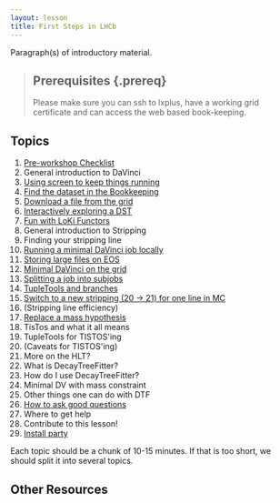 ```yaml
---
layout: lesson
title: First Steps in LHCb
---
```

Paragraph(s) of introductory material.

> ## Prerequisites {.prereq}
>
> Please make sure you can ssh to lxplus, have a working grid
> certificate and can access the web based book-keeping.

## Topics

1.  [Pre-workshop Checklist](00-prerequisites.html) 
1.  General introduction to DaVinci
1.  [Using screen to keep things running](02-screen.html)
2.  [Find the dataset in the Bookkeeping](03-bookkeeping.html)
2.  [Download a file from the grid](05-files-from-grid.html)
2.  [Interactively exploring a DST](05-interactive-dst.html)
2.  [Fun with LoKi Functors](06-loki-functors.html)
3.  General introduction to Stripping
3.  Finding your stripping line
2.  [Running a minimal DaVinci job locally](09-minimal-dv-job.html)
3.  [Storing large files on EOS](10-eos-storage.html)
4.  [Minimal DaVinci on the grid](11-davinci-grid.html)
9.  [Splitting a job into subjobs](12-split-jobs.html)
5.  [TupleTools and branches](12-add-tupletools.html)
8.  [Switch to a new stripping (20 -> 21) for one line in MC](14-rerun-stripping.html)
10. (Stripping line efficiency)
11. [Replace a mass hypothesis](17-switch-mass-hypo.html)
12. TisTos and what it all means
13. TupleTools for TISTOS'ing
14. (Caveats for TISTOS'ing)
14. More on the HLT?
15. What is DecayTreeFitter?
16. How do I use DecayTreeFitter?
17. Minimal DV with mass constraint
18. Other things one can do with DTF
19. [How to ask good questions](26-asking-questions.html)
20. Where to get help
21. Contribute to this lesson!
22. [Install party](32-install-party.html)

Each topic should be a chunk of 10-15 minutes.
If that is too short, we should split it into several topics.

## Other Resources
